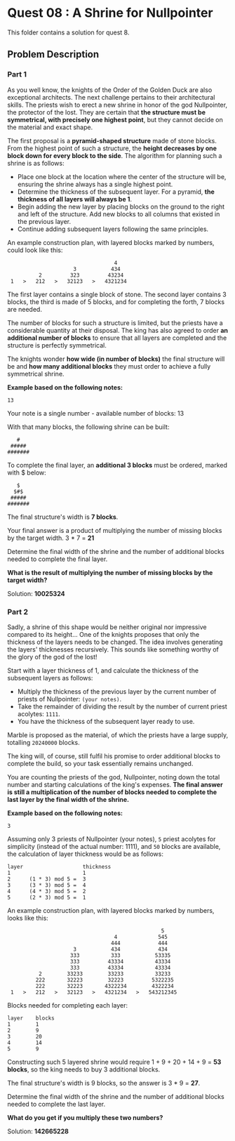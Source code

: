# Quest 08 : A Shrine for Nullpointer

This folder contains a solution for quest 8.

## Problem Description

### Part 1

As you well know, the knights of the Order of the Golden Duck are also exceptional architects. The next challenge pertains to their architectural skills.
The priests wish to erect a new shrine in honor of the god Nullpointer, the protector of the lost. They are certain that **the structure must be symmetrical, with precisely one highest point**, but they cannot decide on the material and exact shape.

The first proposal is a **pyramid-shaped structure** made of stone blocks. From the highest point of such a structure, the **height decreases by one block down for every block to the side**. The algorithm for planning such a shrine is as follows:

- Place one block at the location where the center of the structure will be, ensuring the shrine always has a single highest point.
- Determine the thickness of the subsequent layer. For a pyramid, **the thickness of all layers will always be 1**.
- Begin adding the new layer by placing blocks on the ground to the right and left of the structure. Add new blocks to all columns that existed in the previous layer.
- Continue adding subsequent layers following the same principles.

An example construction plan, with layered blocks marked by numbers, could look like this:
 
```
                                  4
                     3           434
          2         323         43234
 1   >   212   >   32123   >   4321234 
```

The first layer contains a single block of stone. The second layer contains 3 blocks, the third is made of 5 blocks, and for completing the forth, 7 blocks are needed.

The number of blocks for such a structure is limited, but the priests have a considerable quantity at their disposal. The king has also agreed to order **an additional number of blocks** to ensure that all layers are completed and the structure is perfectly symmetrical.

The knights wonder **how wide (in number of blocks)** the final structure will be and **how many additional blocks** they must order to achieve a fully symmetrical shrine.

**Example based on the following notes:**

```
13
```

Your note is a single number - available number of blocks: 13

With that many blocks, the following shrine can be built:

```
   #
 #####
#######
```

To complete the final layer, an **additional 3 blocks** must be ordered, marked with $ below:

```
   $
  $#$
 #####
#######
```

The final structure's width is **7 blocks**.

Your final answer is a product of multiplying the number of missing blocks by the target width. 3 * 7 = **21**

Determine the final width of the shrine and the number of additional blocks needed to complete the final layer.

**What is the result of multiplying the number of missing blocks by the target width?**

Solution: **10025324**

### Part 2

Sadly, a shrine of this shape would be neither original nor impressive compared to its height... One of the knights proposes that only the thickness of the layers needs to be changed. The idea involves generating the layers' thicknesses recursively. This sounds like something worthy of the glory of the god of the lost!

Start with a layer thickness of 1, and calculate the thickness of the subsequent layers as follows:

- Multiply the thickness of the previous layer by the current number of priests of Nullpointer: `(your notes)`.
- Take the remainder of dividing the result by the number of current priest acolytes: ```1111```.
- You have the thickness of the subsequent layer ready to use.

Marble is proposed as the material, of which the priests have a large supply, totalling `20240000` blocks.

The king will, of course, still fulfil his promise to order additional blocks to complete the build, so your task essentially remains unchanged.

You are counting the priests of the god, Nullpointer, noting down the total number and starting calculations of the king's expenses. **The final answer is still a multiplication of the number of blocks needed to complete the last layer by the final width of the shrine.**

**Example based on the following notes:**

`3`

Assuming only 3 priests of Nullpointer (your notes), `5` priest acolytes for simplicity (instead of the actual number: 1111), and `50` blocks are available, the calculation of layer thickness would be as follows:

```
layer                   thickness
1                       1
2      (1 * 3) mod 5 =  3
3      (3 * 3) mod 5 =  4
4      (4 * 3) mod 5 =  2
5      (2 * 3) mod 5 =  1
```

An example construction plan, with layered blocks marked by numbers, looks like this:

``` 
                                                 5
                                  4             545
                                 444            444
                     3           434            434
                    333          333           53335
                    333         43334          43334
                    333         43334          43334
          2        33233        33233          33233
         222       32223        32223         5322235
         222       32223       4322234        4322234
 1   >   212   >   32123   >   4321234   >   543212345 
```

Blocks needed for completing each layer:

```
layer    blocks
1        1
2        9
3        20
4        14
5        9
```

Constructing such 5 layered shrine would require 1 + 9 + 20 + 14 + 9 = **53 blocks**, so the king needs to buy 3 additional blocks.

The final structure's width is 9 blocks, so the answer is 3 * 9 = **27**.

Determine the final width of the shrine and the number of additional blocks needed to complete the last layer.

**What do you get if you multiply these two numbers?**

Solution: **142665228**